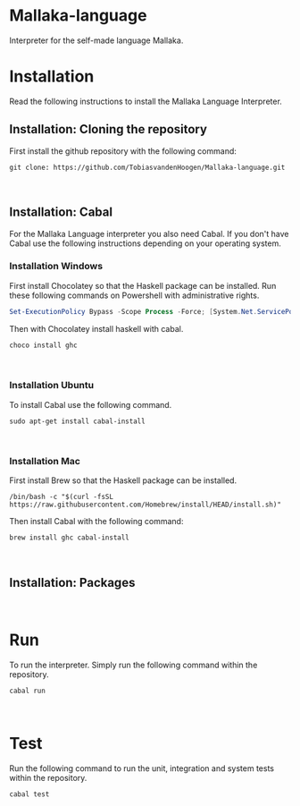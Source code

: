 # Mallaka-language

Interpreter for the self-made language Mallaka. 
<br>
# Installation
Read the following instructions to install the Mallaka Language Interpreter. 
<br>
## Installation: Cloning the repository 

First install the github repository with the following command:

```shell
git clone: https://github.com/TobiasvandenHoogen/Mallaka-language.git
```
<br>

## Installation: Cabal  
For the Mallaka Language interpreter you also need Cabal. If you don't have Cabal use the following instructions depending on your operating system. 
<br>

### Installation Windows 

First install Chocolatey so that the Haskell package can be installed. Run these following commands on Powershell with administrative rights. 

```powershell
Set-ExecutionPolicy Bypass -Scope Process -Force; [System.Net.ServicePointManager]::SecurityProtocol = [System.Net.ServicePointManager]::SecurityProtocol -bor 3072; iex ((New-Object System.Net.WebClient).DownloadString('https://community.chocolatey.org/install.ps1'))
```

Then with Chocolatey install haskell with cabal. 

```powershell
choco install ghc
```
<br>

### Installation Ubuntu 

To install Cabal use the following command. 
```shell
sudo apt-get install cabal-install
```
<br>

### Installation Mac 

First install Brew so that the Haskell package can be installed. 

```shell
/bin/bash -c "$(curl -fsSL https://raw.githubusercontent.com/Homebrew/install/HEAD/install.sh)"
```

Then install Cabal with the following command:
```shell
brew install ghc cabal-install
```
<br>

## Installation: Packages 

<br>

# Run 

To run the interpreter. Simply run the following command within the repository. 

```shell
cabal run 
```
<br>

# Test
Run the following command to run the unit, integration and system tests within the repository. 
```shell
cabal test
```
